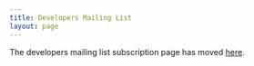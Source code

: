 ```yaml
---
title: Developers Mailing List
layout: page
---
```


The developers mailing list subscription page has moved [here]().
